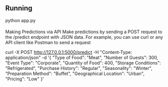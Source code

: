 ## Running

python app.py

####

Making Predictions via API
Make predictions by sending a POST request to the /predict endpoint with JSON data. For example, you can use curl or any API client like Postman to send a request

curl -X POST http://127.0.0.1:5000/predict -H "Content-Type: application/json" -d '{
    "Type of Food": "Meat",
    "Number of Guests": 300,
    "Event Type": "Corporate",
    "Quantity of Food": 400,
    "Storage Conditions": "Refrigerated",
    "Purchase History": "Regular",
    "Seasonality": "Winter",
    "Preparation Method": "Buffet",
    "Geographical Location": "Urban",
    "Pricing": "Low"
}'



